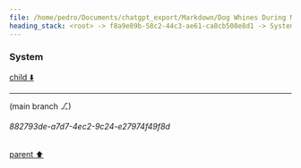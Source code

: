 ```yaml
---
file: /home/pedro/Documents/chatgpt_export/Markdown/Dog Whines During Meal prep.md
heading_stack: <root> -> f8a9e89b-58c2-44c3-ae61-ca8cb508e8d1 -> System
---
```

### System

[child ⬇️](#882793de-a7d7-4ec2-9c24-e27974f49f8d)

---

(main branch ⎇)
###### 882793de-a7d7-4ec2-9c24-e27974f49f8d
[parent ⬆️](#f8a9e89b-58c2-44c3-ae61-ca8cb508e8d1)
